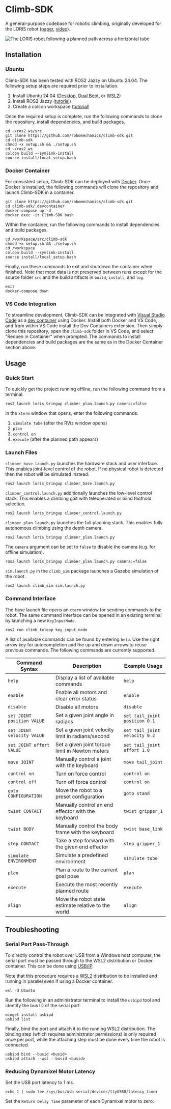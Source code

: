 # Climb-SDK

A general-purpose codebase for robotic climbing, originally developed for the LORIS robot ([paper](https://www.ri.cmu.edu/publications/loris-a-lightweight-free-climbing-robot-for-extreme-terrain-exploration/), [video](https://youtu.be/GjRrLqlI0yM)).

![The LORIS robot following a planned path across a horizontal tube](doc/Tube.gif)

## Installation

### Ubuntu

Climb-SDK has been tested with ROS2 Jazzy on Ubuntu 24.04. The following setup steps are required prior to installation.

1. Install Ubuntu 24.04 ([Desktop](https://ubuntu.com/tutorials/install-ubuntu-desktop), [Dual Boot](https://help.ubuntu.com/community/WindowsDualBoot), or [WSL2](https://documentation.ubuntu.com/wsl/en/latest/guides/install-ubuntu-wsl2/))
2. Install ROS2 Jazzy ([tutorial](https://docs.ros.org/en/jazzy/Installation.html))
3. Create a colcon workspace ([tutorial](https://docs.ros.org/en/jazzy/Tutorials/Beginner-Client-Libraries/Creating-A-Workspace/Creating-A-Workspace.html))

Once the required setup is complete, run the following commands to clone the repository, install dependencies, and build packages.

```
cd ~/ros2_ws/src
git clone https://github.com/robomechanics/climb-sdk.git
cd climb-sdk
chmod +x setup.sh && ./setup.sh
cd ~/ros2_ws
colcon build --symlink-install
source install/local_setup.bash
```

### Docker Container

For consistent setup, Climb-SDK can be deployed with [Docker](https://www.docker.com/products/docker-desktop/). Once Docker is installed, the following commands will clone the repository and launch Climb-SDK in a container.

```
git clone https://github.com/robomechanics/climb-sdk.git
cd climb-sdk/.devcontainer
docker-compose up -d
docker exec -it Climb-SDK bash
```

Within the container, run the following commands to install dependencies and build packages.

```
cd /workspace/src/climb-sdk
chmod +x setup.sh && ./setup.sh
cd /workspace
colcon build --symlink-install
source install/local_setup.bash
```

Finally, run these commands to exit and shutdown the container when finished. Note that most data is not preserved between runs except for the source folder `src` and the build artifacts in `build`, `install`, and `log`.

```
exit
docker-compose down
```

### VS Code Integration

To streamline development, Climb-SDK can be integrated with [Visual Studio Code](https://code.visualstudio.com/) as a [dev container](https://code.visualstudio.com/docs/devcontainers/containers) using Docker. Install both Docker and VS Code, and from within VS Code install the Dev Containers extension. Then simply clone this repository, open the `climb-sdk` folder in VS Code, and select "Reopen in Container" when prompted. The commands to install dependencies and build packages are the same as in the Docker Container section above.

## Usage

### Quick Start

To quickly get the project running offline, run the following command from a terminal.

```
ros2 launch loris_bringup climber_plan.launch.py camera:=false
```

In the `xterm` window that opens, enter the following commands:

1. `simulate tube` (after the RViz window opens)
2. `plan`
3. `control on`
4. `execute` (after the planned path appears)

### Launch Files

`climber_base.launch.py` launches the hardware stack and user interface. This enables joint-level control of the robot. If no physical robot is detected then the robot will be simulated instead.

```
ros2 launch loris_bringup climber_base.launch.py
```

`climber_control.launch.py` additionally launches the low-level control stack. This enables a climbing gait with teleoperated or blind foothold selection.

```
ros2 launch loris_bringup climber_control.launch.py
```

`climber_plan.launch.py` launches the full planning stack. This enables fully autonomous climbing using the depth camera.

```
ros2 launch loris_bringup climber_plan.launch.py
```

The `camera` argument can be set to `false` to disable the camera (e.g. for offline simulation).

```
ros2 launch loris_bringup climber_plan.launch.py camera:=false
```

`sim.launch.py` in the `climb_sim` package launches a Gazebo simulation of the robot.

```
ros2 launch climb_sim sim.launch.py
```

### Command Interface

The base launch file opens an `xterm` window for sending commands to the robot. The same command interface can be opened in an existing terminal by launching a new `KeyInputNode`.

```
ros2 run climb_teleop key_input_node
```

A list of available commands can be found by entering `help`. Use the right arrow key for autocompletion and the up and down arrows to reuse previous commands. The following commands are currently supported.

| Command Syntax              | Description                                         | Example Usage                 |
| --------------------------- | --------------------------------------------------- | ----------------------------- |
| `help`                      | Display a list of available commands                | `help`                        |
| `enable`                    | Enable all motors and clear error status            | `enable`                      |
| `disable`                   | Disable all motors                                  | `disable`                     |
| `set JOINT position VALUE`  | Set a given joint angle in radians                  | `set tail_joint position 0.1` |
| `set JOINT velocity VALUE`  | Set a given joint velocity limit in radians/second  | `set tail_joint velocity 0.2` |
| `set JOINT effort VALUE`    | Set a given joint torque limit in Newton meters     | `set tail_joint effort 1.0`   |
| `move JOINT`                | Manually control a joint with the keyboard          | `move tail_joint`             |
| `control on`                | Turn on force control                               | `control on`                  |
| `control off      `         | Turn off force control                              | `control on`                  |
| `goto CONFIGURATION`        | Move the robot to a preset configuration            | `goto stand`                  |
| `twist CONTACT`             | Manually control an end effector with the keyboard  | `twist gripper_1`             |
| `twist BODY`                | Manually control the body frame with the keyboard   | `twist base_link`             |
| `step CONTACT`              | Take a step forward with the given end effector     | `step gripper_1`              |
| `simulate ENVIRONMENT`      | Simulate a predefined environment                   | `simulate tube`               |
| `plan`                      | Plan a route to the current goal pose               | `plan`                        |
| `execute`                   | Execute the most recently planned route             | `execute`                     |
| `align`                     | Move the robot state estimate relative to the world | `align`                       |

## Troubleshooting

### Serial Port Pass-Through

To directly control the robot over USB from a Windows host computer, the serial port must be passed through to the WSL2 distribution or Docker container. This can be done using [USB/IP](https://learn.microsoft.com/en-us/windows/wsl/connect-usb).

Note that this procedure requires a [WSL2](https://documentation.ubuntu.com/wsl/en/latest/guides/install-ubuntu-wsl2/) distribution to be installed and running in parallel even if using a Docker container.

```
wsl -d Ubuntu
```

Run the following in an administrator terminal to install the `usbipd` tool and identify the bus ID of the serial port.

```
winget install usbipd
usbipd list
```

Finally, bind the port and attach it to the running WSL2 distribution. The binding step (which requires administrator permissions) is only required once per port, while the attaching step must be done every time the robot is connected.

```
usbipd bind --busid <busid>
usbipd attach --wsl --busid <busid>
```

### Reducing Dynamixel Motor Latency

Set the USB port latency to 1 ms.

```
echo 1 | sudo tee /sys/bus/usb-serial/devices/ttyUSB0/latency_timer
```

Set the `Return Delay Time` parameter of each Dynamixel motor to zero.
